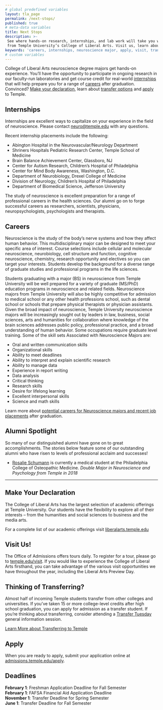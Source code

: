 ```yaml
---
# global predefined variables
layout: tla_page
permalink: /next-stops/
published: true
# meta-data variables
title: Next Stops
description: >-
 See where hands-on research, internships, and lab work will take you with a degree in Neuroscience
 from Temple University’s College of Liberal Arts. Visit us, learn about transfer options, and apply!
keywords: 'careers, internships, neuroscience major, apply, visit, transfer'
# custom variables
---
```

College of Liberal Arts neuroscience degree majors get hands-on experience. You’ll have the opportunity to participate in ongoing research in our faculty-run laboratories and get course credit for real-world [internships](#internships) that will help prepare you for a range of [careers](#careers) after graduation. Convinced? [Make your declaration](#make-your-declaration), learn about [transfer options](#thinking-of-transferring) and [apply](#apply) to Temple.
 
## Internships
Internships are excellent ways to capitalize on your experience in the field of neuroscience. Please contact [neuro@temple.edu](mailto:neuro@temple.edu) with any questions.

Recent internship placements include the following:

- Abington Hospital in the Neurovascular/Neurology Department
- Shriners Hospitals Pediatric Research Center, Temple School of Medicine
- Brain Balance Achievement Center, Glassboro, NJ
- Center for Autism Research, Children’s Hospital of Philadelphia
- Center for Mind Body Awareness, Washington, D.C.
- Department of Neurobiology, Drexel College of Medicine
- Division of Neurology, Children’s Hospital of Philadelphia
- Department of Biomedical Science, Jefferson University

The study of neuroscience is excellent preparation for a range of professional careers in the health sciences. Our alumni go on to forge successful careers as researchers, scientists, physicians, neuropsychologists, psychologists and therapists.

## Careers
Neuroscience is the study of the body’s nerve systems and how they affect human behavior. This multidisciplinary major can be designed to meet your specific area of interest. Course selections include cellular and molecular neuroscience, neurobiology, cell structure and function, cognitive neuroscience, chemistry, research opportunity and electives so you can target your interests. Students develop the background for a diverse range of graduate studies and professional programs in the life sciences.

Students graduating with a major (BS) in neuroscience from Temple University will be well prepared for a variety of graduate (MS/PhD) education programs in neuroscience and related fields. Neuroscience majors from Temple University will also be highly competitive for admission to medical school or any other health professions school, such as dental school or schools that prepare physical therapists or physician assistants. Given the broad impact of neuroscience, Temple University neuroscience majors will be increasingly sought out by leaders in law, business, social sciences, arts and humanities for collaboration where knowledge of the brain sciences addresses public policy, professional practice, and a broad understanding of human behavior. Some occupations require graduate level training. Some of the skill sets Associated with Neuroscience Majors are:

- Oral and written communication skills
- Organizational skills
- Ability to meet deadlines
- Ability to interpret and explain scientific research
- Ability to manage data
- Experience in report writing
- Data analysis
- Critical thinking
- Research skills
- Desire for lifelong learning
- Excellent interpersonal skills
- Science and math skills

Learn more about [potential careers for Neuroscience majors and recent job placements](https://www.temple.edu/academics/degree-programs/undergraduate-majors-minors/neuroscience-major-bs-nsci/careers-internships-opportunities) after graduation.  

## Alumni Spotlight
So many of our distinguished alumni have gone on to great accomplishments. The stories below feature some of our outstanding alumni who have risen to levels of professional acclaim and successes!

- [Rosalie Schumann](https://liberalarts.temple.edu/news/alumni-spotlight-rosalie-schumann) is currently a medical student at the Philadelphia College of Osteopathic Medicine.
_Double Major in Neuroscience and Psychology from Temple in 2018_ 

___

## Make Your Declaration
The College of Liberal Arts has the largest selection of academic offerings at Temple University. Our students have the flexibility to explore all of their interests – from the humanities and social sciences to business and the media arts.

For a complete list of our academic offerings visit [liberalarts.temple.edu](http://liberalarts.temple.edu)

## Visit Us!
The Office of Admissions offers tours daily. To register for a tour, please go to [temple.edu/visit](https://admissions.temple.edu/visit). If you would like to experience the College of Liberal Arts firsthand, you can take advantage of the various visit opportunities we have throughout the year, including the Liberal Arts Preview Day.

## Thinking of Transferring?
Almost half of incoming Temple students transfer from other colleges and universities. If you’ve taken 15 or more college-level credits after high school graduation, you can apply for admission as a transfer student. If you’re thinking about transferring, consider attending a [Transfer Tuesday](http://admissions.temple.edu/visit/transfer-tuesday) general information session.

[Learn More about Transferring to Temple](http://admissions.temple.edu/visit/transfer-tuesday)

## Apply
When you are ready to apply, submit your application online at [admissions.temple.edu/apply](http://admissions.temple.edu/apply).

## Deadlines

**February 1**: Freshman Application Deadline for Fall Semester<br>
**February 1**: FAFSA Financial Aid Application Deadline<br>
**November 1**: Transfer Deadline for Spring Semester<br>
**June 1**: Transfer Deadline for Fall Semester
